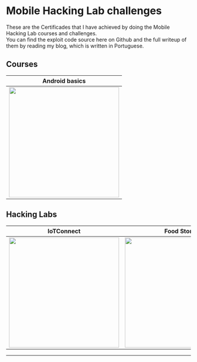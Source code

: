 # Mobile Hacking Lab challenges

These are the Certificades that I have achieved by doing the Mobile Hacking Lab courses and challenges.                                                                   
You can find the exploit code source here on Github and the full writeup of them by reading my blog, which is written in Portuguese.

## Courses

| Android basics| 
|--------|
|<img width="300" src="https://github.com/user-attachments/assets/6b34be03-51f8-4185-b0d9-3817a5f59957"/> |


## Hacking Labs

| IoTConnect | Food Store | Guess Me|
|--------|--------|-------|
| <img width="300" src="https://github.com/user-attachments/assets/07aeecda-f326-455c-97b2-5f3d7ec97639"/> |<img width="300" src="https://github.com/user-attachments/assets/4fb10e6c-a90c-4667-8828-bbb04421f531"/> | <img width="300" src="https://github.com/user-attachments/assets/27193ada-e7fe-4d24-9d0a-2ee5ab465db8"/> |

---
